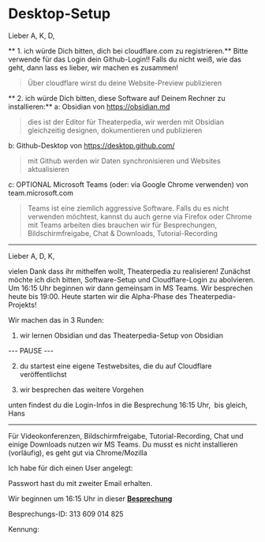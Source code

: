 # Desktop-Setup

Lieber A, K, D,

** 1. ich würde Dich bitten, dich bei cloudflare.com zu registrieren.**
Bitte verwende für das Login dein Github-Login!! Falls du nicht weiß, wie das geht, dann lass es lieber, wir machen es zusammen!
> Über cloudflare wirst du deine Website-Preview publizieren


** 2. ich würde Dich bitten, diese Software auf Deinem Rechner zu installieren:**
a: Obsidian von https://obsidian.md
> dies ist der Editor für Theaterpedia, wir werden mit Obsidian gleichzeitig designen, dokumentieren und publizieren


b: Github-Desktop von https://desktop.github.com/
> mit Github werden wir Daten synchronisieren und Websites aktualisieren


c: OPTIONAL Microsoft Teams (oder: via Google Chrome verwenden) von team.microsoft.com
> Teams ist eine ziemlich aggressive Software. Falls du es nicht verwenden möchtest, kannst du auch gerne via Firefox oder Chrome mit Teams arbeiten
> dies brauchen wir für Besprechungen, Bildschirmfreigabe, Chat & Downloads, Tutorial-Recording

---

Lieber A, D, K,

vielen Dank dass ihr mithelfen wollt, Theaterpedia zu realisieren!
Zunächst möchte ich dich bitten, Software-Setup und Cloudflare-Login zu abolvieren.
Um 16:15 Uhr beginnen wir dann gemeinsam in MS Teams. Wir besprechen heute bis 19:00.
Heute starten wir die Alpha-Phase des Theaterpedia-Projekts!

Wir machen das in 3 Runden:

1. wir lernen Obsidian und das Theaterpedia-Setup von Obsidian
    
--- PAUSE ---
    
2. du startest eine eigene Testwebsites, die du auf Cloudflare veröffentlichst
    
3. wir besprechen das weitere Vorgehen
    


unten findest du die Login-Infos in die Besprechung 16:15 Uhr, 
bis gleich, Hans

  

---

  

Für Videokonferenzen, Bildschirmfreigabe, Tutorial-Recording, Chat und einige Downloads nutzen wir MS Teams. Du musst es nicht installieren (vorläufig), es geht gut via Chrome/Mozilla

Ich habe für dich einen User angelegt:

Passwort hast du mit zweiter Email erhalten.

  

Wir beginnen um 16:15 Uhr in dieser **[Besprechung](https://teams.microsoft.com/l/meetup-join/19%3a9ecc326a1a4e487691112585efb2424a%40thread.tacv2/1718629050902?context=%7b%22Tid%22%3a%22430c53e6-651e-45ef-a53c-004ea96dd216%22%2c%22Oid%22%3a%22c988a8b1-bba0-4c3d-9c9c-337eb75c3367%22%7d "Meeting join link")**

Besprechungs-ID: 313 609 014 825

Kennung: 

